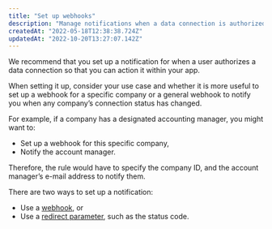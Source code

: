 ```yaml
---
title: "Set up webhooks"
description: "Manage notifications when a data connection is authorized"
createdAt: "2022-05-18T12:38:38.724Z"
updatedAt: "2022-10-20T13:27:07.142Z"
---
```


We recommend that you set up a notification for when a user authorizes a data connection so that you can action it within your app.

When setting it up, consider your use case and whether it is more useful to set up a webhook for a specific company or a general webhook to notify you when any company’s connection status has changed.

For example, if a company has a designated accounting manager, you might want to:

- Set up a webhook for this specific company,
- Notify the account manager.

Therefore, the rule would have to specify the company ID, and the account manager’s e-mail address to notify them.

There are two ways to set up a notification:

- Use a [webhook](/introduction/webhooks/core-rules-create), or
- Use a [redirect parameter](/auth-flow/customize/set-up-redirects#redirect-with-reserved-query-parameters), such as the status code.
